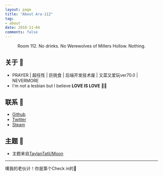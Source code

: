 ```yaml
---
layout: page
title: "About Ara-112"
tag:
- about
date: 2018-11-04
comments: false
---
```


<style type="text/css">
img.emoji{
  display: initial;
  width: 20px;
  height: 20px;
}
</style>

<center>Room 112. No drinks. No Werewolves of Millers Hollow. Nothing.</center>

## 关于 :ghost:
* PRAYER \| 超任性 \| 巨挑食 \| 后端开发技术废 \| 又菜又爱玩ver70.0 \| NEVERMORE
*  I'm not a lesbian but I believe **LOVE IS LOVE**  :rainbow_flag:

## 联系 :rocket:
* [Github](https://github.com/ara112)  
* [Twitter](https://twitter.com/AraJ112)  
* [Steam](https://steamcommunity.com/id/ara112)  

## 主题 :pray:
* 主题来自[TaylanTatli/Moon](https://github.com/TaylanTatli/Moon)




---

噢我的老伙计！你是第<span id="busuanzi_value_site_uv"></span>个Check in的:full_moon_with_face:

